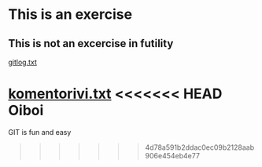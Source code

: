 # This is an exercise 
## This is not an excercise in futility

[gitlog.txt](https://github.com/ViliLipo/otm-harjoitustyo/blob/master/laskarit/viikko1/gitlog.txt)

[komentorivi.txt](https://github.com/ViliLipo/otm-harjoitustyo/blob/master/laskarit/viikko1/komentorivi.txt)
<<<<<<< HEAD
Oiboi
=======

GIT is fun and easy
>>>>>>> 4d78a591b2ddac0ec09b2128aab906e454eb4e77
